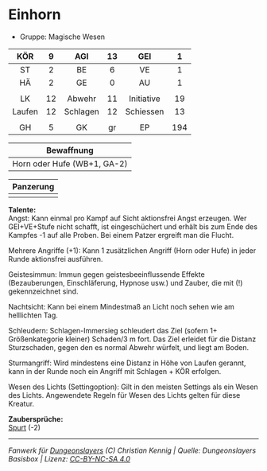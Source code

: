# Einhorn  
- Gruppe: Magische Wesen  

| KÖR | 9 | AGI | 13 | GEI | 1 |
| :-: | :-: | :-: | :-: | :-: | :-: |
| ST | 2 | BE | 6 | VE | 1 |
| HÄ | 2 | GE | 0 | AU | 1 |
|  |
| LK | 12 | Abwehr | 11 | Initiative | 19 |
| Laufen | 12 | Schlagen | 12 | Schiessen | 13 |
|  |
| GH | 5 | GK | gr | EP | 194 |

| Bewaffnung |
| --- |
| Horn oder Hufe (WB+1, GA-2) |


| Panzerung |
| --- |
|  |


**Talente:**  
Angst: Kann einmal pro Kampf auf Sicht aktionsfrei Angst erzeugen. Wer GEI+VE+Stufe nicht schafft, ist eingeschüchert und erhält bis zum Ende des Kampfes -1 auf alle Proben. Bei einem Patzer ergreift man die Flucht.

Mehrere Angriffe (+1): Kann 1 zusätzlichen Angriff (Horn oder Hufe) in jeder Runde aktionsfrei ausführen.

Geistesimmun: Immun gegen geistesbeeinflussende Effekte (Bezauberungen, Einschläferung, Hypnose usw.) und Zauber, die mit (!) gekennzeichnet sind.

Nachtsicht: Kann bei einem Mindestmaß an Licht noch sehen wie am helllichten Tag.

Schleudern: Schlagen-Immersieg schleudert das Ziel (sofern 1+ Größenkategorie kleiner) Schaden/3 m fort. Das Ziel erleidet für die Distanz Sturzschaden, gegen den es normal Abwehr würfelt, und liegt am Boden.

Sturmangriff: Wird mindestens eine Distanz in Höhe von Laufen gerannt, kann in der Runde noch ein Angriff mit Schlagen + KÖR erfolgen.

Wesen des Lichts (Settingoption): Gilt in den meisten Settings als ein Wesen des Lichts. Angewendete Regeln für Wesen des Lichts gelten für diese Kreatur.


**Zaubersprüche:**  
[Spurt](/grw/zauber/spurt.md) (-2)




___
*Fanwerk für [Dungeonslayers](https://www.dungeonslayers.net/) (C) Christian Kennig | Quelle: Dungeonslayers Basisbox | Lizenz: [CC-BY-NC-SA 4.0](https://creativecommons.org/licenses/by-nc-sa/4.0/deed.de)*